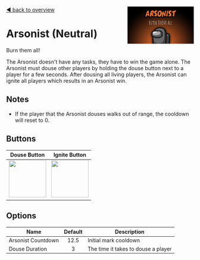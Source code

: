 [:arrow_backward: back to overview](https://github.com/laicosvk/theepicroles#roles "back to overview")
<img align="right" height="100" src="Arsonist.png"/>

# Arsonist (Neutral)
Burn them all!

The Arsonist doesn't have any tasks, they have to win the game alone.
The Arsonist must douse other players by holding the douse button next to a player for a few seconds.
After dousing all living players, the Arsonist can ignite all players which results in an Arsonist win.

## Notes
- If the player that the Arsonist douses walks out of range, the cooldown will reset to 0.

## Buttons
| Douse Button | Ignite Button |
| :------------: | :------------: |
|<img width="100" height="100" src="../../TheEpicRoles/Resources/DouseButton.png"/>|<img width="100" height="100" src="../../TheEpicRoles/Resources/IgniteButton.png"/>|

## Options
| Name | Default | Description |
| --- | :---: | --- |
| Arsonist Countdown | 12.5 | Initial mark cooldown |
| Douse Duration | 3 | The time it takes to douse a player |